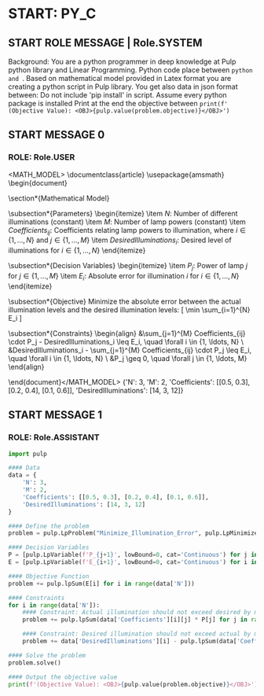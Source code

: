 # START: PY_C 
## START ROLE MESSAGE | Role.SYSTEM 
Background: You are a python programmer in deep knowledge at Pulp python library and Linear Programming. Python code place between ```python and ```. Based on mathematical model provided in Latex format you are creating a python script in Pulp library. You get also data in json format between: <DATA></DATA> Do not include 'pip install' in script. Assume every python package is installed Print at the end the objective between <OBJ></OBJ> `print(f' (Objective Value): <OBJ>{pulp.value(problem.objective)}</OBJ>')` 
## START MESSAGE 0 
### ROLE: Role.USER
<MATH_MODEL>
\documentclass{article}
\usepackage{amsmath}
\begin{document}

\section*{Mathematical Model}

\subsection*{Parameters}
\begin{itemize}
    \item $N$: Number of different illuminations (constant)
    \item $M$: Number of lamp powers (constant)
    \item $Coefficients_{ij}$: Coefficients relating lamp powers to illumination, where $i \in \{1, \ldots, N\}$ and $j \in \{1, \ldots, M\}$
    \item $DesiredIlluminations_i$: Desired level of illuminations for $i \in \{1, \ldots, N\}$
\end{itemize}

\subsection*{Decision Variables}
\begin{itemize}
    \item $P_j$: Power of lamp $j$ for $j \in \{1, \ldots, M\}$
    \item $E_i$: Absolute error for illumination $i$ for $i \in \{1, \ldots, N\}$
\end{itemize}

\subsection*{Objective}
Minimize the absolute error between the actual illumination levels and the desired illumination levels:
\[
\min \sum_{i=1}^{N} E_i
\]

\subsection*{Constraints}
\begin{align}
    &\sum_{j=1}^{M} Coefficients_{ij} \cdot P_j - DesiredIlluminations_i \leq E_i, \quad \forall i \in \{1, \ldots, N\} \\
    &DesiredIlluminations_i - \sum_{j=1}^{M} Coefficients_{ij} \cdot P_j \leq E_i, \quad \forall i \in \{1, \ldots, N\} \\
    &P_j \geq 0, \quad \forall j \in \{1, \ldots, M\}
\end{align}

\end{document}</MATH_MODEL>
<DATA>
{'N': 3, 'M': 2, 'Coefficients': [[0.5, 0.3], [0.2, 0.4], [0.1, 0.6]], 'DesiredIlluminations': [14, 3, 12]}</DATA>


## START MESSAGE 1 
### ROLE: Role.ASSISTANT
```python
import pulp

#### Data
data = {
    'N': 3,
    'M': 2,
    'Coefficients': [[0.5, 0.3], [0.2, 0.4], [0.1, 0.6]],
    'DesiredIlluminations': [14, 3, 12]
}

#### Define the problem
problem = pulp.LpProblem("Minimize_Illumination_Error", pulp.LpMinimize)

#### Decision Variables
P = [pulp.LpVariable(f'P_{j+1}', lowBound=0, cat='Continuous') for j in range(data['M'])]
E = [pulp.LpVariable(f'E_{i+1}', lowBound=0, cat='Continuous') for i in range(data['N'])]

#### Objective Function
problem += pulp.lpSum(E[i] for i in range(data['N']))

#### Constraints
for i in range(data['N']):
    #### Constraint: Actual illumination should not exceed desired by more than E_i
    problem += pulp.lpSum(data['Coefficients'][i][j] * P[j] for j in range(data['M'])) - data['DesiredIlluminations'][i] <= E[i], f"Constraint1_Illumination_{i+1}"

    #### Constraint: Desired illumination should not exceed actual by more than E_i
    problem += data['DesiredIlluminations'][i] - pulp.lpSum(data['Coefficients'][i][j] * P[j] for j in range(data['M'])) <= E[i], f"Constraint2_Illumination_{i+1}"

#### Solve the problem
problem.solve()

#### Output the objective value
print(f'(Objective Value): <OBJ>{pulp.value(problem.objective)}</OBJ>')
```

